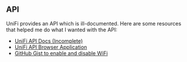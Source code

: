## API

UniFi provides an API which is ill-documented. Here are some resources that helped me do what I wanted with the API:

- [UniFi API Docs (Incomplete)](https://ubntwiki.com/products/software/unifi-controller/api)
- [UniFi API Browser Application](https://github.com/Art-of-WiFi/UniFi-API-browser)
- [GitHub Gist to enable and disable WiFi](https://gist.githubusercontent.com/jcconnell/0ee6c9d5b25c572863e8ffa0a144e54b/raw/c99f6ce56abdd976e464817512d7fa9b0c80df29/unifi_wifi.sh)
